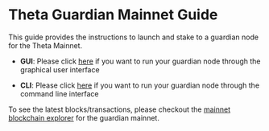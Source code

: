 # Theta Guardian Mainnet Guide

This guide provides the instructions to launch and stake to a guardian node for the Theta Mainnet.

- **GUI**: Please click [here](./docs/GUI.md#running-a-guardian-node-through-graphical-user-interface) if you want to run your guardian node through the graphical user interface

- **CLI**: Please click [here](./docs/CLI.md#running-a-guardian-node-through-command-line) if you want to run your guardian node through the command line interface

To see the latest blocks/transactions, please checkout the [mainnet blockchain explorer](https://explorer.thetatoken.org/) for the guardian mainnet.
